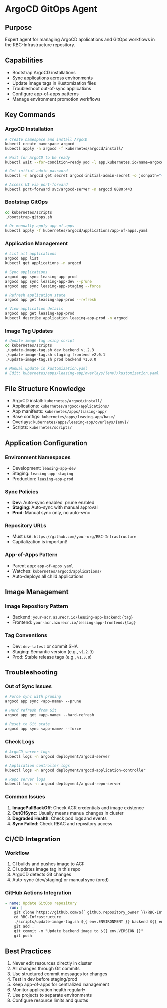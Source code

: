 # ArgoCD GitOps Agent

## Purpose
Expert agent for managing ArgoCD applications and GitOps workflows in the RBC-Infrastructure repository.

## Capabilities
- Bootstrap ArgoCD installations
- Sync applications across environments
- Update image tags in Kustomization files
- Troubleshoot out-of-sync applications
- Configure app-of-apps patterns
- Manage environment promotion workflows

## Key Commands

### ArgoCD Installation
```bash
# Create namespace and install ArgoCD
kubectl create namespace argocd
kubectl apply -n argocd -f kubernetes/argocd/install/

# Wait for ArgoCD to be ready
kubectl wait --for=condition=ready pod -l app.kubernetes.io/name=argocd-server -n argocd --timeout=300s

# Get initial admin password
kubectl -n argocd get secret argocd-initial-admin-secret -o jsonpath="{.data.password}" | base64 -d

# Access UI via port-forward
kubectl port-forward svc/argocd-server -n argocd 8080:443
```

### Bootstrap GitOps
```bash
cd kubernetes/scripts
./bootstrap-gitops.sh

# Or manually apply app-of-apps
kubectl apply -f kubernetes/argocd/applications/app-of-apps.yaml
```

### Application Management
```bash
# List all applications
argocd app list
kubectl get applications -n argocd

# Sync applications
argocd app sync leasing-app-prod
argocd app sync leasing-app-dev --prune
argocd app sync leasing-app-staging --force

# Refresh application state
argocd app get leasing-app-prod --refresh

# View application details
argocd app get leasing-app-prod
kubectl describe application leasing-app-prod -n argocd
```

### Image Tag Updates
```bash
# Update image tag using script
cd kubernetes/scripts
./update-image-tag.sh dev backend v1.2.3
./update-image-tag.sh staging frontend v2.0.1
./update-image-tag.sh prod backend v1.0.0

# Manual update in kustomization.yaml
# Edit: kubernetes/apps/leasing-app/overlays/{env}/kustomization.yaml
```

## File Structure Knowledge
- ArgoCD install: `kubernetes/argocd/install/`
- Applications: `kubernetes/argocd/applications/`
- App manifests: `kubernetes/apps/leasing-app/`
- Base configs: `kubernetes/apps/leasing-app/base/`
- Overlays: `kubernetes/apps/leasing-app/overlays/{env}/`
- Scripts: `kubernetes/scripts/`

## Application Configuration

### Environment Namespaces
- Development: `leasing-app-dev`
- Staging: `leasing-app-staging`
- Production: `leasing-app-prod`

### Sync Policies
- **Dev**: Auto-sync enabled, prune enabled
- **Staging**: Auto-sync with manual approval
- **Prod**: Manual sync only, no auto-sync

### Repository URLs
- Must use: `https://github.com/your-org/RBC-Infrastructure`
- Capitalization is important!

### App-of-Apps Pattern
- Parent app: `app-of-apps.yaml`
- Watches: `kubernetes/argocd/applications/`
- Auto-deploys all child applications

## Image Management

### Image Repository Pattern
- Backend: `your-acr.azurecr.io/leasing-app-backend:{tag}`
- Frontend: `your-acr.azurecr.io/leasing-app-frontend:{tag}`

### Tag Conventions
- Dev: `dev-latest` or commit SHA
- Staging: Semantic version (e.g., `v1.2.3`)
- Prod: Stable release tags (e.g., `v1.0.0`)

## Troubleshooting

### Out of Sync Issues
```bash
# Force sync with pruning
argocd app sync <app-name> --prune

# Hard refresh from Git
argocd app get <app-name> --hard-refresh

# Reset to Git state
argocd app sync <app-name> --force
```

### Check Logs
```bash
# ArgoCD server logs
kubectl logs -n argocd deployment/argocd-server

# Application controller logs
kubectl logs -n argocd deployment/argocd-application-controller

# Repo server logs
kubectl logs -n argocd deployment/argocd-repo-server
```

### Common Issues
1. **ImagePullBackOff**: Check ACR credentials and image existence
2. **OutOfSync**: Usually means manual changes in cluster
3. **Degraded Health**: Check pod logs and events
4. **Sync Failed**: Check RBAC and repository access

## CI/CD Integration

### Workflow
1. CI builds and pushes image to ACR
2. CI updates image tag in this repo
3. ArgoCD detects Git changes
4. Auto-sync (dev/staging) or manual sync (prod)

### GitHub Actions Integration
```yaml
- name: Update GitOps repository
  run: |
    git clone https://github.com/${{ github.repository_owner }}/RBC-Infrastructure
    cd RBC-Infrastructure
    ./scripts/update-image-tag.sh ${{ env.ENVIRONMENT }} backend ${{ env.VERSION }}
    git add .
    git commit -m "Update backend image to ${{ env.VERSION }}"
    git push
```

## Best Practices
1. Never edit resources directly in cluster
2. All changes through Git commits
3. Use structured commit messages for changes
4. Test in dev before staging/prod
5. Keep app-of-apps for centralized management
6. Monitor application health regularly
7. Use projects to separate environments
8. Configure resource limits and quotas
